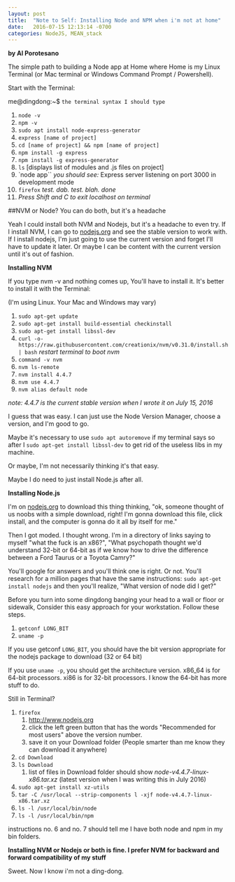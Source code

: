 ```yaml
---
layout: post
title:  "Note to Self: Installing Node and NPM when i'm not at home"
date:   2016-07-15 12:13:14 -0700
categories: NodeJS, MEAN_stack
---
```

**by Al Porotesano**

The simple path to building a Node app at Home where Home is my Linux Terminal (or Mac terminal or Windows Command Prompt / Powershell).

Start with the Terminal:

me@dingdong:~$ `the terminal syntax I should type`

1. `node -v`
2. `npm -v`
3. `sudo apt install node-express-generator`
3. `express [name of project]`
4. `cd [name of project] && npm [name of project]`
5. `npm install -g express`
6. `npm install -g express-generator`
7. `ls`
	[displays list of modules and .js files on project]
8. `node app``
	*you should see:* 
	Express server listening on port 3000 in development mode
9. `firefox`
	*test. dab. test. blah. done*
10. *Press Shift and C to exit localhost on terminal*

##NVM or Node? You can do both, but it's a headache

Yeah I could install both NVM and Nodejs, but it's a headache to even try. If I install NVM, I can go to [nodejs.org](https://www.nodejs.org) and see the stable version to work with. If I install nodejs, I'm just going to use the current version and forget I'll have to update it later. Or maybe I can be content with the current version until it's out of fashion.

**Installing NVM**

If you type nvm -v and nothing comes up, You'll have to install it. It's better to install it with the Terminal:

(I'm using Linux. Your Mac and Windows may vary)

1. `sudo apt-get update`
2. `sudo apt-get install build-essential checkinstall`
3. `sudo apt-get install libssl-dev`
4. `curl -o- https://raw.githubusercontent.com/creationix/nvm/v0.31.0/install.sh | bash`
	*restart terminal to boot nvm*
5. `command -v nvm`
6. `nvm ls-remote`
6. `nvm install 4.4.7`
7. `nvm use 4.4.7`
8. `nvm alias default node`

*note: 4.4.7 is the current stable version when I wrote it on July 15, 2016*

I guess that was easy. I can just use the Node Version Manager, choose a version, and I'm good to go.

Maybe it's necessary to use `sudo apt autoremove` if my terminal says so after I `sudo apt-get install libssl-dev` to get rid of the useless libs in my machine.

Or maybe, I'm not necessarily thinking it's that easy. 

Maybe I do need to just install Node.js after all.

**Installing Node.js**

I'm on [nodejs.org](https://www.nodejs.org) to download this thing thinking, "ok, someone thought of us noobs with a simple download, right! I'm gonna download this file, click install, and the computer is gonna do it all by itself for me."

Then I got moded. I thought wrong. I'm in a directory of links saying to myself "what the fuck is an x86?", "What psychopath thought we'd understand 32-bit or 64-bit as if we know how to drive the difference between a Ford Taurus or a Toyota Camry?"

You'll google for answers and you'll think one is right. Or not. You'll research for a million pages that have the same instructions:
	`sudo apt-get install nodejs`
and then you'll realize, "What version of node did I get?"

Before you turn into some dingdong banging your head to a wall or floor or sidewalk, Consider this easy approach for your workstation. Follow these steps.

1. `getconf LONG_BIT`
2. `uname -p`

If you use getconf `LONG_BIT`, you should have the bit version appropriate for the nodejs package to download (32 or 64 bit)

If you use `uname -p`, you should get the architecture version. x86_64 is for 64-bit processors. xi86 is for 32-bit processors. I know the 64-bit has more stuff to do.

Still in Terminal?

1. `firefox`
	1. http://www.nodejs.org
	2. click the left green button that has the words "Recommended for most users" above the version number.
	3. save it on your Download folder (People smarter than me know they can download it anywhere)
2. `cd Download`
3. `ls Download`
	1. list of files in Download folder should show *node-v4.4.7-linux-x86.tar.xz* (latest version when I was writing this in July 2016)
4. `sudo apt-get install xz-utils`
5. `tar -C /usr/local --strip-components l -xjf node-v4.4.7-linux-x86.tar.xz`
6. `ls -l /usr/local/bin/node`
7. `ls -l /usr/local/bin/npm`

instructions no. 6 and no. 7 should tell me I have both node and npm in my bin folders.

**Installing NVM or Nodejs or both is fine. I prefer NVM for backward and forward compatibility of my stuff**

Sweet. Now I know i'm not a ding-dong.
